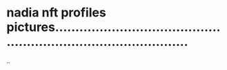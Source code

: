 # nadia nft profiles pictures......................................................................................
..
